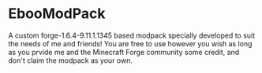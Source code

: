 # EbooModPack
A custom forge-1.6.4-9.11.1.1345 based modpack specially developed to suit the needs of me and friends! You are free to use however you wish as long as you prvide me and the Minecraft Forge community some credit, and don't claim the modpack as your own.
